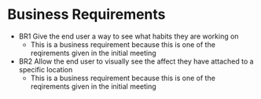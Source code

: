 # Business Requirements
- BR1 Give the end user a way to see what habits they are working on
  - This is a business requirement because this is one of the reqirements given in the initial meeting
- BR2 Allow the end user to visually see the affect they have attached to a specific location
  - This is a business requirement because this is one of the reqirements given in the initial meeting
